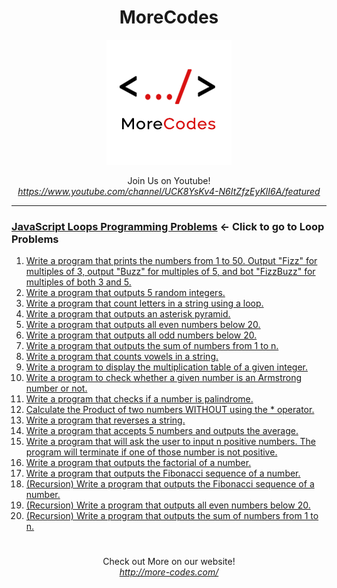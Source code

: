 <h1 align="center">MoreCodes</h1>
<p align="center"> 
  <img src="/morecodescir.png"/>
</p>

<p align="center">
Join Us on Youtube! <br/>
<i><u>https://www.youtube.com/channel/UCK8YsKv4-N6ItZfzEyKlI6A/featured</u></i>
</p>

- - - -
### [JavaScript Loops Programming Problems](../Loops/) <- Click to go to Loop Problems

1. <a href="https://github.com/ArjunAranetaCodes/MoreCodes-JavaScript/blob/master/Loops/problem1.js" target="_blank">Write a program that prints the numbers from 1 to 50. Output "Fizz" for multiples of 3, output "Buzz" for multiples of 5, and bot "FizzBuzz" for multiples of both 3 and 5.</a>
2. <a href="https://github.com/ArjunAranetaCodes/MoreCodes-JavaScript/blob/master/Loops/problem2.js" target="_blank">Write a program that outputs 5 random integers.</a>
3. <a href="https://github.com/ArjunAranetaCodes/MoreCodes-JavaScript/blob/master/Loops/problem3.js" target="_blank">Write a program that count letters in a string using a loop.</a>
4. <a href="https://github.com/ArjunAranetaCodes/MoreCodes-JavaScript/blob/master/Loops/problem4.js" target="_blank">Write a program that outputs an asterisk pyramid.</a>
5. <a href="https://github.com/ArjunAranetaCodes/MoreCodes-JavaScript/blob/master/Loops/problem5.js" target="_blank">Write a program that outputs all even numbers below 20.</a>
6. <a href="https://github.com/ArjunAranetaCodes/MoreCodes-JavaScript/blob/master/Loops/problem6.js" target="_blank">Write a program that outputs all odd numbers below 20.</a>
7. <a href="https://github.com/ArjunAranetaCodes/MoreCodes-JavaScript/blob/master/Loops/problem7.js" target="_blank">Write a program that outputs the sum of numbers from 1 to n.</a>
8. <a href="https://github.com/ArjunAranetaCodes/MoreCodes-JavaScript/blob/master/Loops/problem8.js" target="_blank">Write a program that counts vowels in a string.</a>
9. <a href="https://github.com/ArjunAranetaCodes/MoreCodes-JavaScript/blob/master/Loops/problem9.js" target="_blank">Write a program to display the multiplication table of a given integer.</a>
10. <a href="https://github.com/ArjunAranetaCodes/MoreCodes-JavaScript/blob/master/Loops/problem10.js" target="_blank">Write a program to check whether a given number is an Armstrong number or not.</a>
11. <a href="https://github.com/ArjunAranetaCodes/MoreCodes-JavaScript/blob/master/Loops/problem11.js" target="_blank">Write a program that checks if a number is palindrome.</a>
12. <a href="https://github.com/ArjunAranetaCodes/MoreCodes-JavaScript/blob/master/Loops/problem12.js" target="_blank">Calculate the Product of two numbers WITHOUT using the * operator.</a>
13. <a href="https://github.com/ArjunAranetaCodes/MoreCodes-JavaScript/blob/master/Loops/problem13.js" target="_blank">Write a program that reverses a string.</a>
14. <a href="https://github.com/ArjunAranetaCodes/MoreCodes-JavaScript/blob/master/Loops/problem14.js" target="_blank">Write a program that accepts 5 numbers and outputs the average.</a>
15. <a href="https://github.com/ArjunAranetaCodes/MoreCodes-JavaScript/blob/master/Loops/problem15.js" target="_blank">Write a program that will ask the user to input n positive numbers. The program will terminate if one of those number is not positive.</a>
16. <a href="https://github.com/ArjunAranetaCodes/MoreCodes-JavaScript/blob/master/Loops/problem16.js" target="_blank">Write a program that outputs the factorial of a number.</a>
17. <a href="https://github.com/ArjunAranetaCodes/MoreCodes-JavaScript/blob/master/Loops/problem17.js" target="_blank">Write a program that outputs the Fibonacci sequence of a number.</a>
18. <a href="https://github.com/ArjunAranetaCodes/MoreCodes-JavaScript/blob/master/Loops/problem18.js" target="_blank">(Recursion) Write a program that outputs the Fibonacci sequence of a number.</a>
19. <a href="https://github.com/ArjunAranetaCodes/MoreCodes-JavaScript/blob/master/Loops/problem19.js" target="_blank">(Recursion) Write a program that outputs all even numbers below 20.</a>
20. <a href="https://github.com/ArjunAranetaCodes/MoreCodes-JavaScript/blob/master/Loops/problem20.js" target="_blank">(Recursion) Write a program that outputs the sum of numbers from 1 to n.</a>

#

<p align="center">
Check out More on our website! <br/>
<i><u>http://more-codes.com/</u></i>
</p>
